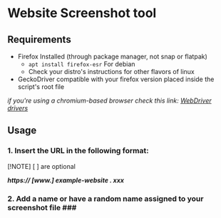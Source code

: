 # Website Screenshot tool


## Requirements ##

- Firefox Installed (through package manager, not snap or flatpak)
    - ```apt install firefox-esr``` For debian
    - Check your distro's instructions for other flavors of linux 
- GeckoDriver compatible with your firefox version placed inside the script's root file 

*if you're using a chromium-based browser check this link: [WebDriver drivers](https://www.edureka.co/blog/selenium-chromedriver-and-geckodriver/)*

## Usage ##
### 1. Insert the URL in the following format: ###

[!NOTE]
[ ] are optional

***https:// [www.] example-website . xxx***

### 2. Add a name or have a random name assigned to your screenshot file ###
